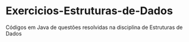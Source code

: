 # Exercicios-Estruturas-de-Dados
Códigos em Java de questões resolvidas na disciplina de Estruturas de Dados
